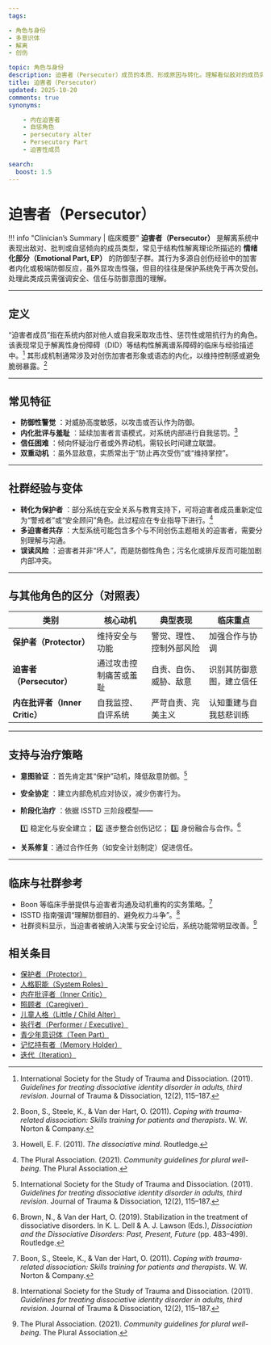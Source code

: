 ```yaml
---
tags:

- 角色与身份
- 多意识体
- 解离
- 创伤

topic: 角色与身份
description: 迫害者（Persecutor）成员的本质、形成原因与转化。理解看似敌对的成员实际上的保护意图，探索化解内部冲突的方法
title: 迫害者（Persecutor）
updated: 2025-10-20
comments: true
synonyms:

    - 内在迫害者
    - 自惩角色
    - persecutory alter
    - Persecutory Part
    - 迫害性成员

search:
  boost: 1.5
---
```


# 迫害者（Persecutor）

!!! info "Clinician’s Summary | 临床概要"
    **迫害者（Persecutor）** 是解离系统中表现出敌对、批判或自惩倾向的成员类型，常见于结构性解离理论所描述的 **情绪化部分（Emotional Part, EP）** 的防御型子群。其行为多源自创伤经验中的加害者内化或极端防御反应，虽外显攻击性强，但目的往往是保护系统免于再次受创。处理此类成员需强调安全、信任与防御意图的理解。

---

## 定义

“迫害者成员”指在系统内部对他人或自我采取攻击性、惩罚性或阻抗行为的角色。该表现常见于解离性身份障碍（DID）等结构性解离谱系障碍的临床与经验描述中。[^isstd2011]
其形成机制通常涉及对创伤加害者形象或语态的内化，以维持控制感或避免脆弱暴露。[^boon2011]

---

## 常见特征

- **防御性警觉** ：对威胁高度敏感，以攻击或否认作为防御。
- **内化批评与羞耻** ：延续加害者言语模式，对系统内部进行自我惩罚。[^howell2011]
- **信任困难** ：倾向怀疑治疗者或外界动机，需较长时间建立联盟。
- **双重动机** ：虽外显敌意，实质常出于“防止再次受伤”或“维持掌控”。

---

## 社群经验与变体

- **转化为保护者** ：部分系统在安全关系与教育支持下，可将迫害者成员重新定位为“警戒者”或“安全顾问”角色。此过程应在专业指导下进行。[^thepluralassociation2021]
- **多迫害者共存** ：大型系统可能包含多个与不同创伤主题相关的迫害者，需要分别理解与沟通。
- **误读风险** ：迫害者并非“坏人”，而是防御性角色；污名化或排斥反而可能加剧内部冲突。

---

## 与其他角色的区分（对照表）

| 类别                      | 核心动机              | 典型表现             | 临床重点             |
| ------------------------- | --------------------- | -------------------- | -------------------- |
| **保护者（Protector）**      | 维持安全与功能         | 警觉、理性、控制外部风险 | 加强合作与协调        |
| **迫害者（Persecutor）**     | 通过攻击控制痛苦或羞耻 | 自责、自伤、威胁、敌意    | 识别其防御意图，建立信任 |
| **内在批评者（Inner Critic）** | 自我监控、自评系统       | 严苛自责、完美主义       | 认知重建与自我慈悲训练  |

---

## 支持与治疗策略

- **意图验证** ：首先肯定其“保护”动机，降低敌意防御。[^isstd2011]
- **安全协定** ：建立内部危机应对协议，减少伤害行为。
- **阶段化治疗** ：依据 ISSTD 三阶段模型——

  1️⃣ 稳定化与安全建立；
  2️⃣ 逐步整合创伤记忆；
  3️⃣ 身份融合与合作。[^brown2019]

- **关系修复**：通过合作任务（如安全计划制定）促进信任。

---

## 临床与社群参考

- Boon 等临床手册提供与迫害者沟通及动机重构的实务策略。[^boon2011]
- ISSTD 指南强调“理解防御目的、避免权力斗争”。[^isstd2011]
- 社群资料显示，当迫害者被纳入决策与安全讨论后，系统功能常明显改善。[^thepluralassociation2021]

[^isstd2011]: International Society for the Study of Trauma and Dissociation. (2011). *Guidelines for treating dissociative identity disorder in adults, third revision*. Journal of Trauma & Dissociation, 12(2), 115–187.
[^boon2011]: Boon, S., Steele, K., & Van der Hart, O. (2011). *Coping with trauma-related dissociation: Skills training for patients and therapists*. W. W. Norton & Company.
[^howell2011]: Howell, E. F. (2011). *The dissociative mind*. Routledge.
[^brown2019]: Brown, N., & Van der Hart, O. (2019). Stabilization in the treatment of dissociative disorders. In K. L. Dell & A. J. Lawson (Eds.), *Dissociation and the Dissociative Disorders: Past, Present, Future* (pp. 483–499). Routledge.
[^thepluralassociation2021]: The Plural Association. (2021). *Community guidelines for plural well-being*. The Plural Association.

## 相关条目

- [保护者（Protector）](Protector.md)
- [人格职能（System Roles）](System-Roles.md)
- [内在批评者（Inner Critic）](Inner-Critic.md)
- [照顾者（Caregiver）](Caregiver.md)
- [儿童人格（Little / Child Alter）](Child-Alter.md)
- [执行者（Performer / Executive）](Performer-Executive.md)
- [青少年意识体（Teen Part）](Teen-Alter.md)
- [记忆持有者（Memory Holder）](Memory-Holder.md)
- [迭代（Iteration）](Iteration.md)
